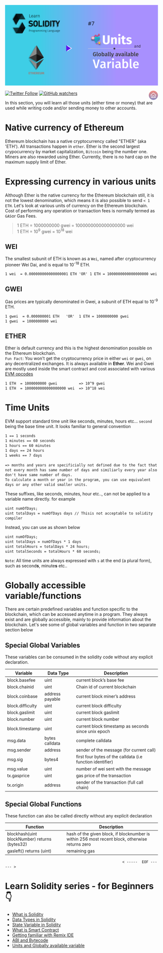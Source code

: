 <img src="/Tutorials/header-images/7-OG-Units_and_global_var.png" width="630" title="Units & global var in solidity">

[<img alt="Twitter Follow" src="https://img.shields.io/twitter/follow/PranavRaj90?style=social">](https://twitter.com/intent/follow?screen_name=PranavRaj90)
[<img alt="GitHub watchers" src="https://img.shields.io/github/watchers/raj-pranav/learn-solidity?label=Learn%20Solidity&style=social">](https://github.com/raj-pranav/learn-solidity/)
[<img align= "right" src="/Tutorials/Beginners/images-for-docs/home.png" width="30" title="Repo Home">](https://github.com/raj-pranav/learn-solidity)
<br>

In this section, you will learn all those units (either time or money) that are used while writing code and/or sending money to other accounts.

# Native currency of Ethereum
Ethereum blockchain has a native cryptocurrency called "ETHER" (aka 'ETH'). All transactions happen in `ether`. Ether is the second largest crypocurrency by market capitalization, `Bitcoin` being the number one. Miners are also rewarded using Ether. Currently, there is no hard cap on the maximum supply limit of Ether.

# Expressing currency in various units
Although Ether is the native currency for the Ethereum blockchain still, it is not the lowest denomination, which means it is also possible to send `< 1 ETH`. Let's look at various units of currency on the Ethereum blockchain. Cost of performing any operation or transaction fees is normally termed as `GAS`or Gas Fees.

> 1 ETH = 1000000000 gwei = 1000000000000000000 wei <br>
> 1 ETH = 10<sup>9</sup> gwei = 10<sup>18</sup> wei

## WEI
The smallest subunit of ETH is known as a `Wei`, named after cryptocurrency pioneer Wei Dai, and is equal to 10<sup>-18</sup> ETH.

```
1 wei  = 0.000000000000000001 ETH 'OR' 1 ETH = 1000000000000000000 wei
```

## GWEI
Gas prices are typically denominated in Gwei, a subunit of ETH equal to 10<sup>-9</sup> ETH.

```
1 gwei  = 0.000000001 ETH   'OR'  1 ETH = 1000000000 gwei
1 gwei  = 1000000000 wei
```

## ETHER
Ether is default currency and this is the highest denomination possible on the Ethereum blockchain.<br>
` Fun Fact `: You won't get the cryptocurrency price in either `wei` or `gwei`, on any decentralized exchanges. It is always available in **Ether**. Wei and Gwei are mostly used inside the smart contract and cost associated with various [EVM opcodes](https://github.com/raj-pranav/learn-solidity/blob/main/Tutorials/Beginners/6-ABI-and-Bytecode-from-solidity-compiler.md#opcode-aka-opeartion-code)

```
1 ETH  = 1000000000 gwei          => 10^9 gwei
1 ETH  = 1000000000000000000 wei  => 10^18 wei
```

# Time Units
EVM support standard time unit like seconds, minutes, hours etc... `second` being the base time unit. It looks familiar to general convention

```
1 == 1 seconds
1 minutes == 60 seconds
1 hours == 60 minutes
1 days == 24 hours
1 weeks == 7 days

=> months and years are specificially not defined due to the fact that not every month has same number of days and similiarly every year also don't have same number of days.
To calculate a month or year in the program, you can use equivalent days or any other valid smaller units.
```

These suffixes, like seconds, minutes, hour etc.., can not be applied to a variable name directly. for example

```solidity
uint numOfDays;
uint totalDays = numOfDays days // Thisis not acceptable to solidity compiler

```
Instead, you can use as shown below

```solidity
uint numOfDays;
uint totalDays = numOfDays * 1 days
uint totalHours = totalDays * 24 hours;
uint totalSeconds = totalHours * 60 seconds;
```

`Note`: All time units are always expressed with ` s ` at the end (a plural form), such as second**s**, minute**s** etc..

# Globally accessible variable/functions
There are certain predefined variables and function specific to the blockchain, which can be accessed anytime in a program. They always exist and are globally accessible, mainly to provide information about the blockchain. Let's see some of global variables and function in two separate section below

## Special Global Variables
These variables can be consumed in the solidity code without any explicit declaration.

| Variable            |    Data Type    |  Description                                               |
|---------------------|-----------------|------------------------------------------------------------|
|  block.basefee      |       uint      | current block’s base fee                                   |
|  block.chainid      |       uint      | Chain id of current blockchain                             |
|  block.coinbase     | address payable | current block miner’s address                              |
|  block.difficulty   |      uint       | current block difficulty                                   |
|  block.gaslimit     |       uint      | current block gaslimit                                     |
|  block.number       |       uint      | current block number                                       |
|  block.timestamp    |       uint      | current block timestamp as seconds since unix epoch        |
|  msg.data           | bytes calldata  | complete calldata                                          |
|  msg.sender         |      address    | sender of the message (for current call)                   |
|  msg.sig            |      bytes4     | first four bytes of the calldata (i.e function identifier) |
|  msg.value          |       uint      | number of wei sent with the message                        |
|  tx.gasprice        |       uint      | gas price of the transaction                               |
|  tx.origin          |      address    | sender of the transaction (full call chain)                |



## Special Global Functions
These function can also be called directly without any explicit declaration

| Function                                      |  Description                                                                                    |
|-----------------------------------------------|-------------------------------------------------------------------------------------------------|
| blockhash(uint blockNumber) returns (bytes32) | hash of the given block, if blocknumber is within 256 most recent block, otherwise returns zero |
| gasleft() returns (uint)                      | remaining gas                                                                                   |


                                                          < -----  EOF ------ >

# Learn Solidity series - for Beginners 👇
- [What is Solidity](https://github.com/raj-pranav/learn-solidity/blob/main/Tutorials/Beginners/1-What_is_Solidity.md)
- [Data Types in Solidity](https://github.com/raj-pranav/learn-solidity/blob/main/Tutorials/Beginners/2-Data_types_solidity.md)
- [State Variable in Solidity](https://github.com/raj-pranav/learn-solidity/blob/main/Tutorials/Beginners/3-State_variable_solidity.md)
- [What is Smart Contract](https://github.com/raj-pranav/learn-solidity/blob/main/Tutorials/Beginners/4-what-is-a-Smart_contract.md)
- [Getting familiar with Remix IDE](https://github.com/raj-pranav/learn-solidity/blob/main/Tutorials/Beginners/5-Getting-familiar-with-Remix-IDE.md)
- [ABI and Bytecode](https://github.com/raj-pranav/learn-solidity/blob/main/Tutorials/Beginners/6-ABI-and-Bytecode-from-solidity-compiler.md)
- [Units and Globally available variable](https://github.com/raj-pranav/learn-solidity/blob/main/Tutorials/Beginners/7-Units-and-global-variable.md)
